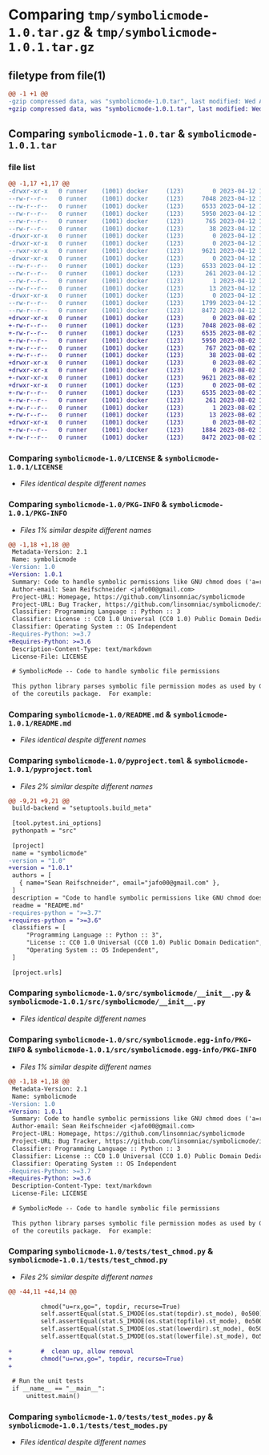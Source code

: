 # Comparing `tmp/symbolicmode-1.0.tar.gz` & `tmp/symbolicmode-1.0.1.tar.gz`

## filetype from file(1)

```diff
@@ -1 +1 @@
-gzip compressed data, was "symbolicmode-1.0.tar", last modified: Wed Apr 12 15:00:54 2023, max compression
+gzip compressed data, was "symbolicmode-1.0.1.tar", last modified: Wed Aug  2 12:03:21 2023, max compression
```

## Comparing `symbolicmode-1.0.tar` & `symbolicmode-1.0.1.tar`

### file list

```diff
@@ -1,17 +1,17 @@
-drwxr-xr-x   0 runner    (1001) docker     (123)        0 2023-04-12 15:00:54.685901 symbolicmode-1.0/
--rw-r--r--   0 runner    (1001) docker     (123)     7048 2023-04-12 15:00:44.000000 symbolicmode-1.0/LICENSE
--rw-r--r--   0 runner    (1001) docker     (123)     6533 2023-04-12 15:00:54.685901 symbolicmode-1.0/PKG-INFO
--rw-r--r--   0 runner    (1001) docker     (123)     5950 2023-04-12 15:00:44.000000 symbolicmode-1.0/README.md
--rw-r--r--   0 runner    (1001) docker     (123)      765 2023-04-12 15:00:47.000000 symbolicmode-1.0/pyproject.toml
--rw-r--r--   0 runner    (1001) docker     (123)       38 2023-04-12 15:00:54.685901 symbolicmode-1.0/setup.cfg
-drwxr-xr-x   0 runner    (1001) docker     (123)        0 2023-04-12 15:00:54.681902 symbolicmode-1.0/src/
-drwxr-xr-x   0 runner    (1001) docker     (123)        0 2023-04-12 15:00:54.681902 symbolicmode-1.0/src/symbolicmode/
--rwxr-xr-x   0 runner    (1001) docker     (123)     9621 2023-04-12 15:00:44.000000 symbolicmode-1.0/src/symbolicmode/__init__.py
-drwxr-xr-x   0 runner    (1001) docker     (123)        0 2023-04-12 15:00:54.685901 symbolicmode-1.0/src/symbolicmode.egg-info/
--rw-r--r--   0 runner    (1001) docker     (123)     6533 2023-04-12 15:00:54.000000 symbolicmode-1.0/src/symbolicmode.egg-info/PKG-INFO
--rw-r--r--   0 runner    (1001) docker     (123)      261 2023-04-12 15:00:54.000000 symbolicmode-1.0/src/symbolicmode.egg-info/SOURCES.txt
--rw-r--r--   0 runner    (1001) docker     (123)        1 2023-04-12 15:00:54.000000 symbolicmode-1.0/src/symbolicmode.egg-info/dependency_links.txt
--rw-r--r--   0 runner    (1001) docker     (123)       13 2023-04-12 15:00:54.000000 symbolicmode-1.0/src/symbolicmode.egg-info/top_level.txt
-drwxr-xr-x   0 runner    (1001) docker     (123)        0 2023-04-12 15:00:54.685901 symbolicmode-1.0/tests/
--rw-r--r--   0 runner    (1001) docker     (123)     1799 2023-04-12 15:00:44.000000 symbolicmode-1.0/tests/test_chmod.py
--rw-r--r--   0 runner    (1001) docker     (123)     8472 2023-04-12 15:00:44.000000 symbolicmode-1.0/tests/test_modes.py
+drwxr-xr-x   0 runner    (1001) docker     (123)        0 2023-08-02 12:03:21.118315 symbolicmode-1.0.1/
+-rw-r--r--   0 runner    (1001) docker     (123)     7048 2023-08-02 12:03:08.000000 symbolicmode-1.0.1/LICENSE
+-rw-r--r--   0 runner    (1001) docker     (123)     6535 2023-08-02 12:03:21.118315 symbolicmode-1.0.1/PKG-INFO
+-rw-r--r--   0 runner    (1001) docker     (123)     5950 2023-08-02 12:03:08.000000 symbolicmode-1.0.1/README.md
+-rw-r--r--   0 runner    (1001) docker     (123)      767 2023-08-02 12:03:11.000000 symbolicmode-1.0.1/pyproject.toml
+-rw-r--r--   0 runner    (1001) docker     (123)       38 2023-08-02 12:03:21.118315 symbolicmode-1.0.1/setup.cfg
+drwxr-xr-x   0 runner    (1001) docker     (123)        0 2023-08-02 12:03:21.118315 symbolicmode-1.0.1/src/
+drwxr-xr-x   0 runner    (1001) docker     (123)        0 2023-08-02 12:03:21.118315 symbolicmode-1.0.1/src/symbolicmode/
+-rwxr-xr-x   0 runner    (1001) docker     (123)     9621 2023-08-02 12:03:08.000000 symbolicmode-1.0.1/src/symbolicmode/__init__.py
+drwxr-xr-x   0 runner    (1001) docker     (123)        0 2023-08-02 12:03:21.118315 symbolicmode-1.0.1/src/symbolicmode.egg-info/
+-rw-r--r--   0 runner    (1001) docker     (123)     6535 2023-08-02 12:03:21.000000 symbolicmode-1.0.1/src/symbolicmode.egg-info/PKG-INFO
+-rw-r--r--   0 runner    (1001) docker     (123)      261 2023-08-02 12:03:21.000000 symbolicmode-1.0.1/src/symbolicmode.egg-info/SOURCES.txt
+-rw-r--r--   0 runner    (1001) docker     (123)        1 2023-08-02 12:03:21.000000 symbolicmode-1.0.1/src/symbolicmode.egg-info/dependency_links.txt
+-rw-r--r--   0 runner    (1001) docker     (123)       13 2023-08-02 12:03:21.000000 symbolicmode-1.0.1/src/symbolicmode.egg-info/top_level.txt
+drwxr-xr-x   0 runner    (1001) docker     (123)        0 2023-08-02 12:03:21.118315 symbolicmode-1.0.1/tests/
+-rw-r--r--   0 runner    (1001) docker     (123)     1884 2023-08-02 12:03:08.000000 symbolicmode-1.0.1/tests/test_chmod.py
+-rw-r--r--   0 runner    (1001) docker     (123)     8472 2023-08-02 12:03:08.000000 symbolicmode-1.0.1/tests/test_modes.py
```

### Comparing `symbolicmode-1.0/LICENSE` & `symbolicmode-1.0.1/LICENSE`

 * *Files identical despite different names*

### Comparing `symbolicmode-1.0/PKG-INFO` & `symbolicmode-1.0.1/PKG-INFO`

 * *Files 1% similar despite different names*

```diff
@@ -1,18 +1,18 @@
 Metadata-Version: 2.1
 Name: symbolicmode
-Version: 1.0
+Version: 1.0.1
 Summary: Code to handle symbolic permissions like GNU chmod does ('a=rx,u+w')
 Author-email: Sean Reifschneider <jafo00@gmail.com>
 Project-URL: Homepage, https://github.com/linsomniac/symbolicmode
 Project-URL: Bug Tracker, https://github.com/linsomniac/symbolicmode/issues
 Classifier: Programming Language :: Python :: 3
 Classifier: License :: CC0 1.0 Universal (CC0 1.0) Public Domain Dedication
 Classifier: Operating System :: OS Independent
-Requires-Python: >=3.7
+Requires-Python: >=3.6
 Description-Content-Type: text/markdown
 License-File: LICENSE
 
 # SymbolicMode -- Code to handle symbolic file permissions
 
 This python library parses symbolic file permission modes as used by GNU chmod, part
 of the coreutils package.  For example:
```

### Comparing `symbolicmode-1.0/README.md` & `symbolicmode-1.0.1/README.md`

 * *Files identical despite different names*

### Comparing `symbolicmode-1.0/pyproject.toml` & `symbolicmode-1.0.1/pyproject.toml`

 * *Files 2% similar despite different names*

```diff
@@ -9,21 +9,21 @@
 build-backend = "setuptools.build_meta"
 
 [tool.pytest.ini_options]
 pythonpath = "src"
 
 [project]
 name = "symbolicmode"
-version = "1.0"
+version = "1.0.1"
 authors = [
   { name="Sean Reifschneider", email="jafo00@gmail.com" },
 ]
 description = "Code to handle symbolic permissions like GNU chmod does ('a=rx,u+w')"
 readme = "README.md"
-requires-python = ">=3.7"
+requires-python = ">=3.6"
 classifiers = [
     "Programming Language :: Python :: 3",
     "License :: CC0 1.0 Universal (CC0 1.0) Public Domain Dedication",
     "Operating System :: OS Independent",
 ]
 
 [project.urls]
```

### Comparing `symbolicmode-1.0/src/symbolicmode/__init__.py` & `symbolicmode-1.0.1/src/symbolicmode/__init__.py`

 * *Files identical despite different names*

### Comparing `symbolicmode-1.0/src/symbolicmode.egg-info/PKG-INFO` & `symbolicmode-1.0.1/src/symbolicmode.egg-info/PKG-INFO`

 * *Files 1% similar despite different names*

```diff
@@ -1,18 +1,18 @@
 Metadata-Version: 2.1
 Name: symbolicmode
-Version: 1.0
+Version: 1.0.1
 Summary: Code to handle symbolic permissions like GNU chmod does ('a=rx,u+w')
 Author-email: Sean Reifschneider <jafo00@gmail.com>
 Project-URL: Homepage, https://github.com/linsomniac/symbolicmode
 Project-URL: Bug Tracker, https://github.com/linsomniac/symbolicmode/issues
 Classifier: Programming Language :: Python :: 3
 Classifier: License :: CC0 1.0 Universal (CC0 1.0) Public Domain Dedication
 Classifier: Operating System :: OS Independent
-Requires-Python: >=3.7
+Requires-Python: >=3.6
 Description-Content-Type: text/markdown
 License-File: LICENSE
 
 # SymbolicMode -- Code to handle symbolic file permissions
 
 This python library parses symbolic file permission modes as used by GNU chmod, part
 of the coreutils package.  For example:
```

### Comparing `symbolicmode-1.0/tests/test_chmod.py` & `symbolicmode-1.0.1/tests/test_chmod.py`

 * *Files 2% similar despite different names*

```diff
@@ -44,11 +44,14 @@
 
         chmod("u=rx,go=", topdir, recurse=True)
         self.assertEqual(stat.S_IMODE(os.stat(topdir).st_mode), 0o500)
         self.assertEqual(stat.S_IMODE(os.stat(topfile).st_mode), 0o500)
         self.assertEqual(stat.S_IMODE(os.stat(lowerdir).st_mode), 0o500)
         self.assertEqual(stat.S_IMODE(os.stat(lowerfile).st_mode), 0o500)
 
+        #  clean up, allow removal
+        chmod("u=rwx,go=", topdir, recurse=True)
+
 
 # Run the unit tests
 if __name__ == "__main__":
     unittest.main()
```

### Comparing `symbolicmode-1.0/tests/test_modes.py` & `symbolicmode-1.0.1/tests/test_modes.py`

 * *Files identical despite different names*


